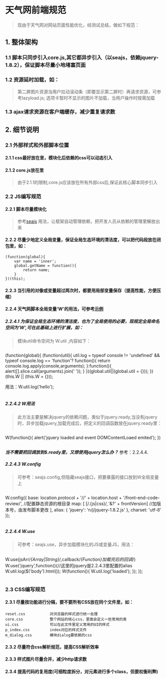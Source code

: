 # 天气网前端规范

> 现由于天气网对网站页面性能优化，经测试总结，做如下规范：

## 1. 整体架构
### 1.1 脚本只同步引入core.js,其它都异步引入（以seajs，依赖jquery-1.8.2），保证脚本尽量小地堵塞页面
### 1.2 资源延时加载，如：
> 第二屏图片资源当用户拉动滚动条（即要显示第二屏时）再请求资源，可参考lazyload.js;
选项卡暂时不显示的图片不加载，当用户操作时按需加载
### 1.3	ajax请求资源在客户端缓存，减少重复请求数

## 2. 细节说明
### 2.1	外部样式和外部脚本位置
#### 2.1.1	css最好放在<head>里，模块化后依赖的css可以动态引入
#### 2.1.2	core.js放在<head>里
>由于2.1.1的限制,core.js应该放在所有外部css后,保证此核心脚本同步引入

### 2.2	JS编写规范
#### 2.2.1 脚本尽量模块化
> 参考[seajs](http://seajs.org/docs/) 用法，让框架自动管理依赖，把开发人员从依赖的管理里解放出来
#### 2.2.2 尽量少地定义全局变量，保证全局生态环境的清洁度，可以把代码段放在闭包里，如：
```
(function(global){
	var name = 'inner';
	global.getName = function(){
		return name;
	}
})(this);
```
#### 2.2.3 当引用的对像或变量超过两次时，都要用局部变量保存（提高性能，方便压缩）
#### 2.2.4 天气网脚本全局变量'W'的用法，可参考[示例](http://tonny-zhang.github.io/front-end-code-review/example/1.html)
##### 2.2.4.1 为保证全局生态环境的清洁度，也为了全局使用的必要，现规定全局命名空间为'W',可在此基础上进行扩展，如：
> 模块util命令空间为 W.util ,内容如下：
>```
(function(global){
	(function(util){
		util.log = typeof console != 'undefined' && typeof console.log == 'function'? function(){
			return console.log.apply(console,arguments);
		}:function(){
			alert([].slice.call(arguments).join(' '));
		}
	})(global.util||(global.util = {}));
})(this.W || (this.W = {}));
>
用法：W.util.log('hello');
>```

##### 2.2.4.2 W用法
> 此方法主要是解决jquery的依赖问题，类似于jquery.ready,当没有jquery时，异步加载jquery,加载完成后，把定义的回调函数放在jquery.ready里：
>```
W(function(){
	alert('jquery loaded and event DOMContentLoaed emited');
})
>```
***当不需要把回调放到$.ready里，又想使用jquery怎么办？*** 参考：2.2.4.4.
##### 2.2.4.3	W.config
> 可参考：seajs.config,但隐藏seajs接口，把要暴露的接口放到W全局变量上
>```
W.config({
	base: location.protocol + '//' + location.host + '/front-end-code-review/', //配置静态资源的根目录
	map: [
		[/\.(js|css)$/, '$&?' + frontVersion] //加版本号，由发布脚本更改
	],
	alias: {
		'jquery': 'n/j/jquery-1.8.2.js'
	},
	charset: 'utf-8'
});
>```
##### 2.2.4.4 W.use
> 可参考：seajs.use，异步加载模块化的JS或变量JS，用法：
>```
W.use(jsArr/*{Array|String}*/,callback/*{Function}加载完后的回调*/)
W.use('jquery',function(){//这里的jquery是2.2.4.3里配置的alias
	W.util.log($('body').html());
	W(function(){
		W.util.log('loaded');
	});
});
>```
### 2.3	CSS编写规范
#### 2.3.1 尽量按功能进行分隔，要不要所有CSS放在同个文件里，如：
```
reset.css           对浏览器的样式进行统一处理
core.css            整个网站的核心css，里面会定义一些常用的类
ui.css              可以在此文件里定义常用的UI的样式
p_index.css         index对应的样式文件
m_dialog.css        模块dialog要依赖的css
```
#### 2.3.2	尽量符合css解析规范，提高CSS解析效率
#### 2.3.3	样式图片尽量合并，减少http请求数
#### 2.3.4	提高代码的复用度(可细粒度拆分，对元素进行多个class，但要权衡利弊)